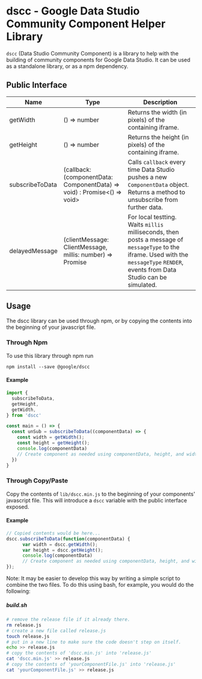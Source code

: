 # dscc - Google Data Studio Community Component Helper Library

`dscc` (Data Studio Community Component) is a library to help with the building
of community components for Google Data Studio. It can be used as a standalone
library, or as a npm dependency.

## Public Interface

| Name            | Type                                                                     | Description                                                                                                                                                                           |
| --------------- | ---------------------------                                              | ----------------------------                                                                                                                                                          |
| getWidth        | () => number                                                             | Returns the width (in pixels) of the containing iframe.                                                                                                                               |
| getHeight       | () => number                                                             | Returns the height (in pixels) of the containing iframe.                                                                                                                              |
| subscribeToData | (callback: (componentData: ComponentData) => void) : Promise<() => void> | Calls `callback` every time Data Studio pushes a new `ComponentData` object. Returns a method to unsubscribe from further data.                                                       |
| delayedMessage  | (clientMessage: ClientMessage, millis: number) => Promise<void>          | For local testting. Waits `millis` milliseconds, then posts a message of `messageType` to the iframe. Used with the `messageType` `RENDER`, events from Data Studio can be simulated. |

## Usage

The dscc library can be used through npm, or by copying the contents into the
beginning of your javascript file.

### Through Npm

To use this library through npm run

```shell
npm install --save @google/dscc
```

#### Example

```javascript
import {
  subscribeToData,
  getHeight,
  getWidth,
} from 'dscc'

const main = () => {
  const unSub = subscribeToData((componentData) => {
    const width = getWidth();
    const height = getHeight();
    console.log(componentData)
    // Create component as needed using componentData, height, and width...
  })
}
```

### Through Copy/Paste

Copy the contents of `lib/dscc.min.js` to the beginning of your components'
javascript file. This will introduce a `dscc` variable with the public interface
exposed.

#### Example

```javascript
// Copied contents would be here...
dscc.subscribeToData(function(componentData) {
      var width = dscc.getWidth();
      var height = dscc.getHeight();
      console.log(componentData)
      // Create component as needed using componentData, height, and width...
});
```

Note: It may be easier to develop this way by writing a simple script to combine
the two files. To do this using bash, for example, you would do the following:

##### build.sh

```bash
# remove the release file if it already there.
rm release.js
# create a new file called release.js
touch release.js
# put in a new line to make sure the code doesn't step on itself.
echo >> release.js
# copy the contents of 'dscc.min.js' into 'release.js'
cat 'dscc.min.js' >> release.js
# copy the contents of 'yourComponentFile.js' into 'release.js'
cat 'yourComponentFile.js' >> release.js
```
